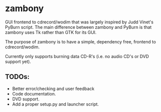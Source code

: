 # zambony
GUI frontend to cdrecord/wodim that was largely inspired by Judd Vinet's PyBurn script. 
The main difference between zambony and PyBurn is that zambony uses Tk rather than GTK 
for its GUI.

The purpose of zambony is to have a simple, dependency free, frontend to cdrecord/wodim.

Currently only supports burning data CD-R's (i.e. no audio CD's or DVD support yet).

TODOs:
------

 * Better error/checking and user feedback
 * Code documentation.
 * DVD support.
 * Add a proper setup.py and launcher script.
